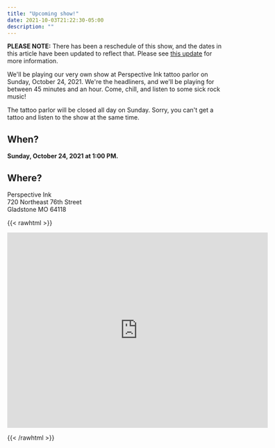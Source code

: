 ```yaml
---
title: "Upcoming show!"
date: 2021-10-03T21:22:30-05:00
description: ""
---
```


**PLEASE NOTE:** There has been a reschedule of this show, and the dates in this article have been updated to reflect that. Please see [this update](/news/show-10-10-reschedule) for more information.

We'll be playing our very own show at Perspective Ink tattoo parlor on Sunday, October 24, 2021. We're the headliners, and we'll be playing for between 45 minutes and an hour. Come, chill, and listen to some sick rock music!

The tattoo parlor will be closed all day on Sunday. Sorry, you can't get a tattoo and listen to the show at the same time.

## When?
**Sunday, October 24, 2021 at 1:00 PM.**

## Where?

Perspective Ink  
720 Northeast 76th Street  
Gladstone MO 64118

{{< rawhtml >}}
<iframe src="https://www.google.com/maps/embed?pb=!1m18!1m12!1m3!1d3090.459538444565!2d-94.5732920491887!3d39.23243877941983!2m3!1f0!2f0!3f0!3m2!1i1024!2i768!4f13.1!3m3!1m2!1s0x87c0f7425ebad72f%3A0xd5e8c97b713113ce!2sPerspective%20Ink!5e0!3m2!1sen!2sus!4v1633314773026!5m2!1sen!2sus" width="600" height="450" style="border:0;" allowfullscreen="" loading="lazy"></iframe>

{{< /rawhtml >}}

